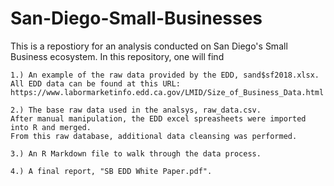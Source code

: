 # San-Diego-Small-Businesses
This is a repostiory for an analysis conducted on San Diego's Small Business ecosystem.  In this repository, one will find


	1.) An example of the raw data provided by the EDD, sand$sf2018.xlsx.  
	All EDD data can be found at this URL:  
	https://www.labormarketinfo.edd.ca.gov/LMID/Size_of_Business_Data.html
	
	2.) The base raw data used in the analsys, raw_data.csv.  
	After manual manipulation, the EDD excel spreasheets were imported into R and merged.  
	From this raw database, additional data cleansing was performed.
	
	3.) An R Markdown file to walk through the data process.
	
	4.) A final report, "SB EDD White Paper.pdf".

